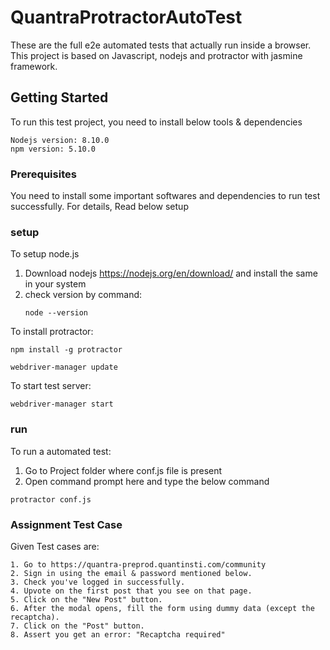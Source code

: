 # QuantraProtractorAutoTest

These are the full e2e automated tests that actually run inside a browser. This project is based on Javascript, nodejs and protractor with jasmine framework. 

## Getting Started
To run this test project, you need to install below tools & dependencies

```
Nodejs version: 8.10.0
npm version: 5.10.0
```

### Prerequisites
You need to install some important softwares and dependencies to run test successfully. For details, Read below setup

### setup

To setup node.js
   1. Download nodejs https://nodejs.org/en/download/ and install the same in your system
   2. check version by command:
      ```
      node --version
      ```
   
To install protractor:    

   ```
   npm install -g protractor
   
   webdriver-manager update  
   ```

To start test server: 

   ```
   webdriver-manager start
   ```

### run

To run a automated test:
   1. Go to Project folder where conf.js file is present
   2. Open command prompt here and type the below command
   
   ```
   protractor conf.js
   ```
### Assignment Test Case
Given Test cases are:

  ```
  1. Go to https://quantra-preprod.quantinsti.com/community 
  2. Sign in using the email & password mentioned below. 
  3. Check you've logged in successfully. 
  4. Upvote on the first post that you see on that page. 
  5. Click on the "New Post" button. 
  6. After the modal opens, fill the form using dummy data (except the recaptcha). 
  7. Click on the "Post" button. 
  8. Assert you get an error: "Recaptcha required"
  ```
